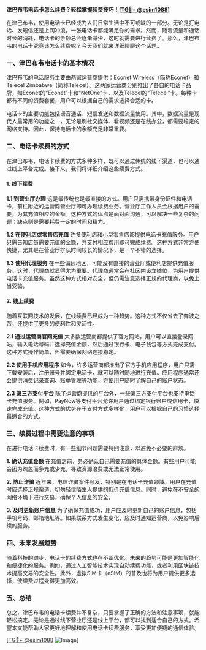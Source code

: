 **津巴布韦电话卡怎么续费？轻松掌握续费技巧！[[TG💪+ @esim1088](https://t.me/s/esim1088)]**

在津巴布韦，使用电话卡已经成为人们日常生活中不可或缺的一部分。无论是打电话、发短信还是上网冲浪，一张电话卡都能满足你的需求。然而，随着流量和通话时长的消耗，电话卡的余额总会逐渐减少，这时就需要进行续费了。那么，津巴布韦的电话卡究竟该怎么续费呢？今天我们就来详细聊聊这个话题。

### 一、津巴布韦电话卡的基本情况

津巴布韦的电话服务主要由两家运营商提供：Econet Wireless（简称Econet）和Telecel Zimbabwe（简称Telecel）。这两家运营商分别推出了各自的电话卡品牌，如Econet的“Econet”卡和“NetOne”卡，以及Telecel的“Telecel”卡。每种卡都有不同的资费套餐，用户可以根据自己的需求选择合适的卡。

电话卡的主要功能包括语音通话、短信发送和数据流量使用。其中，数据流量是现代人最常用的功能之一，无论是刷社交媒体、看视频还是在线办公，都需要稳定的网络支持。因此，保持电话卡的余额充足非常重要。

### 二、电话卡续费的方式

在津巴布韦，电话卡续费的方式多种多样，既可以通过传统的线下渠道，也可以通过线上平台完成。接下来，我们将详细介绍这些续费方式。

#### 1. 线下续费

**1.1 到营业厅办理**
这是最传统也是最直接的方式。用户只需携带身份证件和电话卡，前往附近的运营商营业厅即可办理续费业务。营业厅工作人员会根据用户的需要，为其充值相应的金额。这种方式的优点是面对面沟通，可以解决一些复杂的问题；缺点则是需要耗费一定的时间和精力。

**1.2 在便利店或零售店充值**
许多便利店和小型零售店都提供电话卡充值服务。用户只需告知店员需要充值的金额，并支付相应费用即可完成续费。这种方式非常方便快捷，尤其是在营业厅排队时间较长的情况下，是一个不错的选择。

**1.3 使用代理服务**
在一些偏远地区，可能没有直接的营业厅或便利店提供充值服务。这时，代理商就显得尤为重要。代理商通常会在社区内设立摊位，为用户提供电话卡充值服务。虽然这种方式相对安全，但仍需注意选择正规的代理商，以免上当受骗。

#### 2. 线上续费

随着互联网技术的发展，在线续费已经成为一种趋势。这种方式不仅省去了奔波之苦，还提供了更多的便利性和灵活性。

**2.1 通过运营商官网充值**
大多数运营商都提供了官方网站，用户可以直接登录网站，输入电话号码并选择充值金额，然后通过银行卡、电子钱包等方式完成支付。这种方式操作简单，但需要确保网络连接稳定。

**2.2 使用手机应用程序**
如今，许多运营商都推出了官方手机应用程序，用户只需下载安装后，注册账号并绑定电话卡，就可以随时随地进行充值。应用程序通常还会提供消费记录查询、账单管理等功能，方便用户随时了解自己的账户状态。

**2.3 第三方支付平台**
除了运营商提供的平台外，一些第三方支付平台也支持电话卡充值服务。例如，PayNow等支付平台允许用户通过绑定银行账户或信用卡，快速完成充值。这种方式的优势在于支付方式多样化，用户可以根据自己的习惯选择最适合的方式。

### 三、续费过程中需要注意的事项

在进行电话卡续费时，有一些细节问题需要特别注意，以避免不必要的麻烦。

**1. 确认充值金额**
在充值之前，务必确认自己需要充值的具体金额。有些用户可能会因为疏忽而多充或少充，导致资源浪费或无法正常使用。

**2. 防止诈骗**
近年来，电信诈骗案件频发，特别是在电话卡充值领域。用户在充值时应选择正规渠道，切勿轻信陌生人提供的低价充值信息。同时，避免在不安全的网络环境下进行交易，确保个人信息的安全。

**3. 及时更新账户信息**
为了确保充值成功，用户应及时更新自己的账户信息，包括手机号码、邮箱地址等。如果联系方式发生变化，应及时通知运营商，以免影响后续的服务。

### 四、未来发展趋势

随着科技的进步，电话卡的续费方式也在不断优化。未来的趋势可能是更加智能化和便捷化的服务。例如，通过人工智能技术实现自动续费功能，或者利用区块链技术提高交易的安全性。此外，虚拟SIM卡（eSIM）的普及也将为用户提供更多选择，使续费过程变得更加高效。

### 五、总结

总之，津巴布韦的电话卡续费并不复杂，只要掌握了正确的方法和注意事项，就能轻松搞定。无论是通过线下营业厅还是线上平台，都可以找到适合自己的方式。希望本文能帮助大家更好地理解和使用电话卡续费服务，享受更加便捷的通信体验。

[[TG💪+ @esim1088](https://t.me/s/esim1088) ![Image](https://i.postimg.cc/4NQfJmqS/Snipaste-2025-05-13-00-14-12.png)]